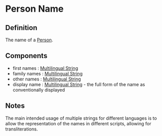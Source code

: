 # Person Name

## Definition
The name of a [Person](../entities/Person.md).

## Components
- first names : [Multilingual String](../datatypes/Multilingual_String.md)
- family names : [Multilingual String](../datatypes/Multilingual_String.md)
- other names : [Multilingual String](../datatypes/Multilingual_String.md)
- display name : [Multilingual String](../datatypes/Multilingual_String.md) - the full form of the name as conventionally displayed

## Notes

The main intended usage of multiple strings for different languages is to allow the representation of the names in different scripts, allowing for transliterations.

